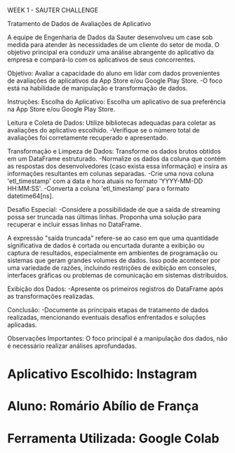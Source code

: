 WEEK 1 - SAUTER CHALLENGE 

Tratamento de Dados de Avaliações de Aplicativo

A equipe de Engenharia de Dados da Sauter desenvolveu um case sob medida para atender às necessidades de um cliente do setor de moda. O objetivo principal era conduzir uma análise abrangente do aplicativo da empresa e compará-lo com os aplicativos de seus concorrentes.

Objetivo: Avaliar a capacidade do aluno em lidar com dados provenientes de avaliações de aplicativos da App Store e/ou Google Play Store. 
-O foco está na habilidade de manipulação e transformação de dados.

Instruções:
Escolha do Aplicativo: Escolha um aplicativo de sua preferência na App Store e/ou Google Play Store.

Leitura e Coleta de Dados: Utilize bibliotecas adequadas para coletar as avaliações do aplicativo escolhido.
-Verifique se o número total de avaliações foi corretamente recuperado e apresentado.

Transformação e Limpeza de Dados: Transforme os dados brutos obtidos em um DataFrame estruturado.
-Normalize os dados da coluna que contém as respostas dos desenvolvedores (caso exista essa informação) e insira as informações resultantes em colunas separadas.
-Crie uma nova coluna 'etl_timestamp' com a data e hora atuais no formato 'YYYY-MM-DD HH:MM:SS'.
-Converta a coluna 'etl_timestamp' para o formato datetime64[ns].


Desafio Especial:
-Considere a possibilidade de que a saída de streaming possa ser truncada nas últimas linhas. Proponha uma solução para recuperar e incluir essas linhas no DataFrame.

A expressão "saída truncada" refere-se ao caso em que uma quantidade significativa de dados é cortada ou encurtada durante a exibição ou captura de resultados, especialmente em ambientes de programação ou sistemas que geram grandes volumes de dados. Isso pode acontecer por uma variedade de razões, incluindo restrições de exibição em consoles, interfaces gráficas ou problemas de comunicação em sistemas distribuídos.


Exibição dos Dados:
-Apresente os primeiros registros do DataFrame após as transformações realizadas.


Conclusão:
-Documente as principais etapas de tratamento de dados realizadas, mencionando eventuais desafios enfrentados e soluções aplicadas.

Observações Importantes: O foco principal é a manipulação dos dados, não é necessário realizar análises aprofundadas.




# Aplicativo Escolhido: Instagram
# Aluno: Romário Abílio de França
# Ferramenta Utilizada: Google Colab
